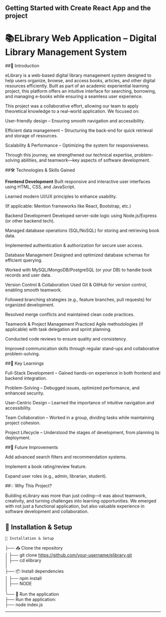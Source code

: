 ## Getting Started with Create React App and the project

# **📚ELibrary Web Application – Digital Library Management System**

##🌟 Introduction

eLibrary is a web-based digital library management system designed to help users organize, browse, and access books, articles, and other digital resources efficiently. Built as part of an academic experiential learning project, this platform offers an intuitive interface for searching, borrowing, and managing e-books while ensuring a seamless user experience.

This project was a collaborative effort, allowing our team to apply theoretical knowledge to a real-world application. We focused on:

User-friendly design – Ensuring smooth navigation and accessibility.

Efficient data management – Structuring the back-end for quick retrieval and storage of resources.

Scalability & Performance – Optimizing the system for responsiveness.

Through this journey, we strengthened our technical expertise, problem-solving abilities, and teamwork—key aspects of software development.


##🛠️ Technologies & Skills Gained

**Frontend Development**
Built responsive and interactive user interfaces using HTML, CSS, and JavaScript.

Learned modern UI/UX principles to enhance usability.

(If applicable: Mention frameworks like React, Bootstrap, etc.)

Backend Development
Developed server-side logic using Node.js/Express (or other backend tech).

Managed database operations (SQL/NoSQL) for storing and retrieving book data.

Implemented authentication & authorization for secure user access.

Database Management
Designed and optimized database schemas for efficient querying.

Worked with MySQL/MongoDB/PostgreSQL (or your DB) to handle book records and user data.

Version Control & Collaboration
Used Git & GitHub for version control, enabling smooth teamwork.

Followed branching strategies (e.g., feature branches, pull requests) for organized development.

Resolved merge conflicts and maintained clean code practices.

Teamwork & Project Management
Practiced Agile methodologies (if applicable) with task delegation and sprint planning.

Conducted code reviews to ensure quality and consistency.

Improved communication skills through regular stand-ups and collaborative problem-solving.

##🚀 Key Learnings

Full-Stack Development – Gained hands-on experience in both frontend and backend integration.

Problem-Solving – Debugged issues, optimized performance, and enhanced security.

User-Centric Design – Learned the importance of intuitive navigation and accessibility.

Team Collaboration – Worked in a group, dividing tasks while maintaining project cohesion.

Project Lifecycle – Understood the stages of development, from planning to deployment.

##🔗 Future Improvements

Add advanced search filters and recommendation systems.

Implement a book rating/review feature.

Expand user roles (e.g., admin, librarian, student).

##💡 Why This Project?

Building eLibrary was more than just coding—it was about teamwork, creativity, and turning challenges into learning opportunities. We emerged with not just a functional application, but also valuable experience in software development and collaboration.




🔧 Installation & Setup
---------------------------------------------------------------------------
    📂 Installation & Setup  
├── 📥 Clone the repository  
│   ├── git clone https://github.com/your-username/elibrary.git  
│   ├── cd elibrary  
│  
├── 📦 Install dependencies  
│   ├── npm install  
│   ├── NODE  
│  
└── 🚀 Run the application  
    ├── Run the application:  
    ├── node index.js  

---------------------------------------------------------------------------

